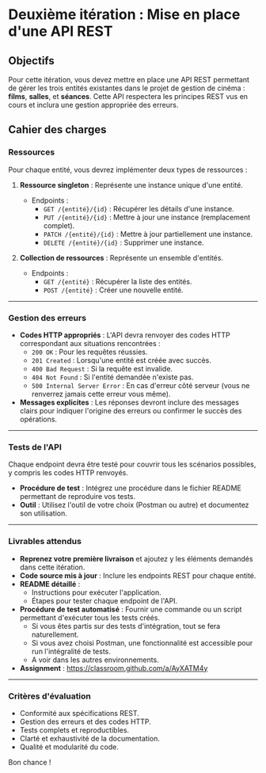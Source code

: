 
# Deuxième itération : Mise en place d'une API REST

## **Objectifs**
Pour cette itération, vous devez mettre en place une API REST permettant de gérer les trois entités existantes dans le projet de gestion de cinéma : **films**, **salles**, et **séances**. Cette API respectera les principes REST vus en cours et inclura une gestion appropriée des erreurs.

## **Cahier des charges**
### **Ressources**
Pour chaque entité, vous devrez implémenter deux types de ressources :
1. **Ressource singleton** : Représente une instance unique d'une entité.
    - Endpoints :
        - `GET /{entité}/{id}` : Récupérer les détails d'une instance.
        - `PUT /{entité}/{id}` : Mettre à jour une instance (remplacement complet).
        - `PATCH /{entité}/{id}` : Mettre à jour partiellement une instance.
        - `DELETE /{entité}/{id}` : Supprimer une instance.

2. **Collection de ressources** : Représente un ensemble d'entités.
    - Endpoints :
        - `GET /{entité}` : Récupérer la liste des entités.
        - `POST /{entité}` : Créer une nouvelle entité.

---

### **Gestion des erreurs**
- **Codes HTTP appropriés** : L'API devra renvoyer des codes HTTP correspondant aux situations rencontrées :
    - `200 OK` : Pour les requêtes réussies.
    - `201 Created` : Lorsqu'une entité est créée avec succès.
    - `400 Bad Request` : Si la requête est invalide.
    - `404 Not Found` : Si l'entité demandée n'existe pas.
    - `500 Internal Server Error` : En cas d'erreur côté serveur (vous ne renverrez jamais cette erreur vous même).
- **Messages explicites** : Les réponses devront inclure des messages clairs pour indiquer l'origine des erreurs ou confirmer le succès des opérations.
---

### **Tests de l'API**
Chaque endpoint devra être testé pour couvrir tous les scénarios possibles, y compris les codes HTTP renvoyés.
- **Procédure de test** : Intégrez une procédure dans le fichier README permettant de reproduire vos tests.
- **Outil** : Utilisez l'outil de votre choix (Postman ou autre) et documentez son utilisation.
---

### **Livrables attendus**
*  **Reprenez votre première livraison** et ajoutez y les éléments demandés dans cette itération.
*  **Code source mis à jour** : Inclure les endpoints REST pour chaque entité.
* **README détaillé** :
    - Instructions pour exécuter l'application.
    - Étapes pour tester chaque endpoint de l'API.
* **Procédure de test automatisé** : Fournir une commande ou un script permettant d'exécuter tous les tests créés.
    - Si vous êtes partis sur des tests d'intégration, tout se fera naturellement.
    - Si vous avez choisi Postman, une fonctionnalité est accessible pour run l'intégralité de tests.
    - A voir dans les autres environnements.
* **Assignment** : https://classroom.github.com/a/AyXATM4y
---

### **Critères d'évaluation**
- Conformité aux spécifications REST.
- Gestion des erreurs et des codes HTTP.
- Tests complets et reproductibles.
- Clarté et exhaustivité de la documentation.
- Qualité et modularité du code.

Bon chance !
